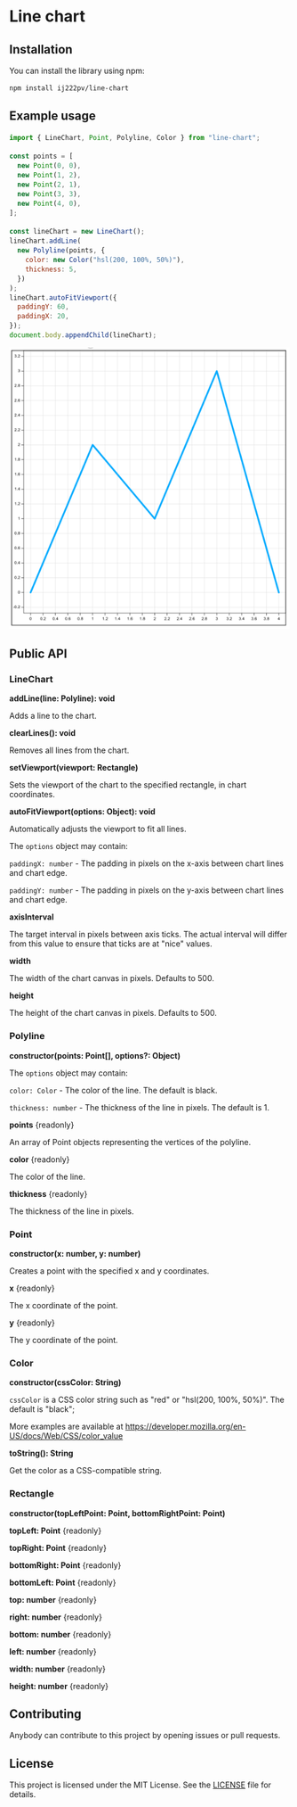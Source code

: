 # Line chart

## Installation

You can install the library using npm:

```bash
npm install ij222pv/line-chart
```

## Example usage

```javascript
import { LineChart, Point, Polyline, Color } from "line-chart";

const points = [
  new Point(0, 0),
  new Point(1, 2),
  new Point(2, 1),
  new Point(3, 3),
  new Point(4, 0),
];

const lineChart = new LineChart();
lineChart.addLine(
  new Polyline(points, {
    color: new Color("hsl(200, 100%, 50%)"),
    thickness: 5,
  })
);
lineChart.autoFitViewport({
  paddingY: 60,
  paddingX: 20,
});
document.body.appendChild(lineChart);
```

![Example chart](.readme/example-chart.png)

## Public API
### **LineChart**
**addLine(line: Polyline): void**

Adds a line to the chart.

**clearLines(): void**

Removes all lines from the chart.

**setViewport(viewport: Rectangle)**

Sets the viewport of the chart to the specified rectangle, in chart coordinates.

**autoFitViewport(options: Object): void**

Automatically adjusts the viewport to fit all lines.

The `options` object may contain:

`paddingX: number` - The padding in pixels on the x-axis between chart lines and chart edge.

`paddingY: number` - The padding in pixels on the y-axis between chart lines and chart edge.

**axisInterval**

The target interval in pixels between axis ticks. The actual interval will differ from this value to ensure that ticks are at "nice" values.

**width**

The width of the chart canvas in pixels. Defaults to 500.

**height**

The height of the chart canvas in pixels. Defaults to 500.

### **Polyline**
**constructor(points: Point[], options?: Object)**

The `options` object may contain:

`color: Color` - The color of the line. The default is black.

`thickness: number` - The thickness of the line in pixels. The default is 1.

**points** {readonly}

An array of Point objects representing the vertices of the polyline.

**color** {readonly}

The color of the line.

**thickness** {readonly}

The thickness of the line in pixels.

### **Point**
**constructor(x: number, y: number)**

Creates a point with the specified x and y coordinates.

**x** {readonly}

The x coordinate of the point.

**y** {readonly}

The y coordinate of the point.

### **Color**
**constructor(cssColor: String)**

`cssColor` is a CSS color string such as "red" or "hsl(200, 100%, 50%)". The default is "black";

More examples are available at https://developer.mozilla.org/en-US/docs/Web/CSS/color_value

**toString(): String**

Get the color as a CSS-compatible string.

### **Rectangle**
**constructor(topLeftPoint: Point, bottomRightPoint: Point)**

**topLeft: Point** {readonly}

**topRight: Point** {readonly}

**bottomRight: Point** {readonly}

**bottomLeft: Point** {readonly}

**top: number** {readonly}

**right: number** {readonly}

**bottom: number** {readonly}

**left: number** {readonly}

**width: number** {readonly}

**height: number** {readonly}

## Contributing

Anybody can contribute to this project by opening issues or pull requests.

## License

This project is licensed under the MIT License. See the [LICENSE](LICENSE) file for details.